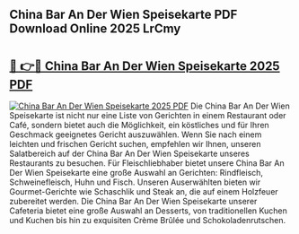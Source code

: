 ## China Bar An Der Wien Speisekarte PDF Download Online 2025 LrCmy

# <h2><a href="http://gc69lsy.nevu.top/?p=China+Bar+An+Der+Wien+Speisekarte">🔗 👉🔴 China Bar An Der Wien Speisekarte 2025 PDF</a></h2>

[![China Bar An Der Wien Speisekarte 2025 PDF](https://i.imgur.com/dBaPXMq.png)](http://gc69lsy.nevu.top/?p=China+Bar+An+Der+Wien+Speisekarte)
Die China Bar An Der Wien Speisekarte ist nicht nur eine Liste von Gerichten in einem Restaurant oder Café, sondern bietet auch die Möglichkeit, ein köstliches und für Ihren Geschmack geeignetes Gericht auszuwählen. Wenn Sie nach einem leichten und frischen Gericht suchen, empfehlen wir Ihnen, unseren Salatbereich auf der China Bar An Der Wien Speisekarte unseres Restaurants zu besuchen. Für Fleischliebhaber bietet unsere China Bar An Der Wien Speisekarte eine große Auswahl an Gerichten: Rindfleisch, Schweinefleisch, Huhn und Fisch. Unseren Auserwählten bieten wir Gourmet-Gerichte wie Schaschlik und Steak an, die auf einem Holzfeuer zubereitet werden. Die China Bar An Der Wien Speisekarte unserer Cafeteria bietet eine große Auswahl an Desserts, von traditionellen Kuchen und Kuchen bis hin zu exquisiten Crème Brûlée und Schokoladenrutschen.

